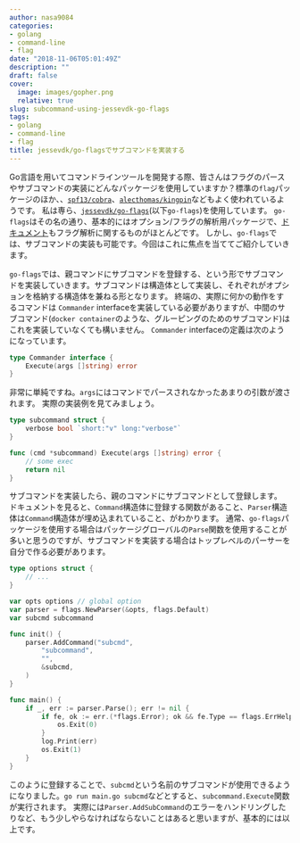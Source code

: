 ```yaml
---
author: nasa9084
categories:
- golang
- command-line
- flag
date: "2018-11-06T05:01:49Z"
description: ""
draft: false
cover:
  image: images/gopher.png
  relative: true
slug: subcommand-using-jessevdk-go-flags
tags:
- golang
- command-line
- flag
title: jessevdk/go-flagsでサブコマンドを実装する
---
```



Go言語を用いてコマンドラインツールを開発する際、皆さんはフラグのパースやサブコマンドの実装にどんなパッケージを使用していますか？標準の`flag`パッケージのほか、、[`spf13/cobra`](https://github.com/spf13/cobra)、[`alecthomas/kingpin`](https://github.com/alecthomas/kingpin)などもよく使われているようです。
私は専ら、[`jessevdk/go-flags`](https://github.com/jessevdk/go-flags)(以下`go-flags`)を使用しています。
`go-flags`はその名の通り、基本的にはオプション/フラグの解析用パッケージで、[ドキュメント](https://godoc.org/github.com/jessevdk/go-flags)もフラグ解析に関するものがほとんどです。
しかし、`go-flags`では、サブコマンドの実装も可能です。今回はこれに焦点を当ててご紹介していきます。

`go-flags`では、親コマンドにサブコマンドを登録する、という形でサブコマンドを実装していきます。サブコマンドは構造体として実装し、それぞれがオプションを格納する構造体を兼ねる形となります。
終端の、実際に何かの動作をするコマンドは `Commander` interfaceを実装している必要がありますが、中間のサブコマンド(`docker container`のような、グルーピングのためのサブコマンド)はこれを実装していなくても構いません。
`Commander` interfaceの定義は次のようになっています。

``` go
type Commander interface {
    Execute(args []string) error
}
```

非常に単純ですね。`args`にはコマンドでパースされなかったあまりの引数が渡されます。
実際の実装例を見てみましょう。


``` go
type subcommand struct {
    verbose bool `short:"v" long:"verbose"`
}

func (cmd *subcommand) Execute(args []string) error {
    // some exec
    return nil
}
```

サブコマンドを実装したら、親のコマンドにサブコマンドとして登録します。
ドキュメントを見ると、`Command`構造体に登録する関数があること、`Parser`構造体は`Command`構造体が埋め込まれていること、がわかります。
通常、`go-flags`パッケージを使用する場合はパッケージグローバルの`Parse`関数を使用することが多いと思うのですが、サブコマンドを実装する場合はトップレベルのパーサーを自分で作る必要があります。

``` go
type options struct {
    // ...
}

var opts options // global option
var parser = flags.NewParser(&opts, flags.Default)
var subcmd subcommand

func init() {
    parser.AddCommand("subcmd",
        "subcommand",
        "",
        &subcmd,
    )
}

func main() {
    if _, err := parser.Parse(); err != nil {
        if fe, ok := err.(*flags.Error); ok && fe.Type == flags.ErrHelp {
            os.Exit(0)
        }
        log.Print(err)
        os.Exit(1)
    }
}
```

このように登録することで、`subcmd`という名前のサブコマンドが使用できるようになりました。`go run main.go subcmd`などとすると、`subcommand.Execute`関数が実行されます。
実際には`Parser.AddSubCommand`のエラーをハンドリングしたりなど、もう少しやらなければならないことはあると思いますが、基本的には以上です。



